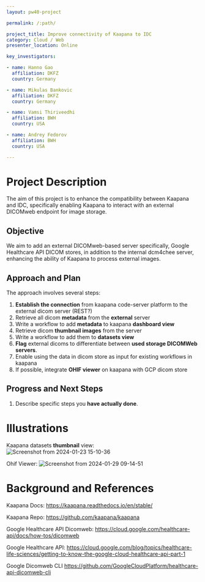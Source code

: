 ```yaml
---
layout: pw40-project

permalink: /:path/

project_title: Improve connectivity of Kaapana to IDC
category: Cloud / Web
presenter_location: Online

key_investigators:

- name: Hanno Gao
  affiliation: DKFZ
  country: Germany

- name: Mikulas Bankovic
  affiliation: DKFZ
  country: Germany

- name: Vamsi Thiriveedhi
  affiliation: BWH
  country: USA

- name: Andrey Fedorov
  affiliation: BWH
  country: USA

---
```


# Project Description

<!-- Add a short paragraph describing the project. -->

The aim of this project is to enhance the compatibility between Kaapana and IDC, specifically enabling Kaapana to interact with an external DICOMweb endpoint for image storage.

## Objective

<!-- Describe here WHAT you would like to achieve (what you will have as end result). -->

We aim to add an external DICOMweb-based server specifically, Google Healthcare API DICOM stores, in addition to the internal dcm4chee server, enhancing the ability of Kaapana to process external images.

## Approach and Plan

<!-- Describe here HOW you would like to achieve the objectives stated above. -->

The approach involves several steps:

1. **Establish the connection** from kaapana code-server platform to the external dicom server (REST?)
2. Retrieve all dicom **metadata** from the **external** server
3. Write a workflow to add **metadata** to kaapana **dashboard view**
4. Retrieve dicom **thumbnail images** from the server
5. Write a workflow to add them to **datasets view**
6. **Flag** external dicoms to differentiate between **used storage DICOMWeb servers**.
7. Enable using the data in dicom store as input for existing workflows in kaapana
8. If possible, integrate **OHIF viewer** on kaapana with GCP dicom store


## Progress and Next Steps

<!-- Update this section as you make progress, describing of what you have ACTUALLY DONE.
     If there are specific steps that you could not complete then you can describe them here, too. -->

1.  Describe specific steps you **have actually done**.

# Illustrations

<!-- Add pictures and links to videos that demonstrate what has been accomplished. -->
Kaapana datasets **thumbnail** view:
![Screenshot from 2024-01-23 15-10-36](https://github.com/NA-MIC/ProjectWeek/assets/33953801/4a63ff25-47b0-4b1f-bac6-994e5fb2b05a)

Ohif Viewer:
![Screenshot from 2024-01-29 09-14-51](https://github.com/NA-MIC/ProjectWeek/assets/33953801/eb30e056-3f55-47f6-9a06-cb9407348e56)

# Background and References

<!-- If you developed any software, include link to the source code repository.
     If possible, also add links to sample data, and to any relevant publications. -->

Kaapana Docs: https://kaapana.readthedocs.io/en/stable/

Kaapana Repo: https://github.com/kaapana/kaapana

Google Healthcare API Dicomweb: https://cloud.google.com/healthcare-api/docs/how-tos/dicomweb

Google Healthcare API: https://cloud.google.com/blog/topics/healthcare-life-sciences/getting-to-know-the-google-cloud-healthcare-api-part-1

Google Dicomweb CLI https://github.com/GoogleCloudPlatform/healthcare-api-dicomweb-cli
